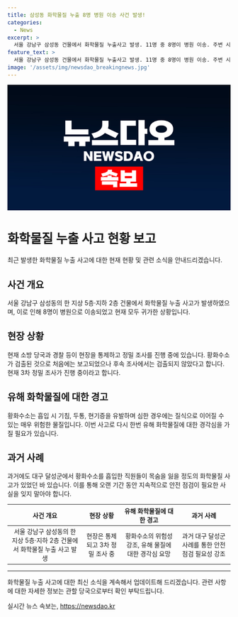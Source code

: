 ```yaml
---
title: 삼성동 화학물질 누출 8명 병원 이송 사건 발생!
categories:
  - News
excerpt: >
  서울 강남구 삼성동 건물에서 화학물질 누출사고 발생. 11명 중 8명이 병원 이송. 주변 시민 40여 명은 대피. 현재 화학물질 누출 여부 조사 중. 황화수소는 유독가스로, 흡입 시 위험. 2022년 대구에서도 사망사고 발생. 현장 3차 정밀조사 중. (150자)
feature_text: >
  서울 강남구 삼성동 건물에서 화학물질 누출사고 발생. 11명 중 8명이 병원 이송. 주변 시민 40여 명은 대피. 현재 화학물질 누출 여부 조사 중. 황화수소는 유독가스로, 흡입 시 위험. 2022년 대구에서도 사망사고 발생. 현장 3차 정밀조사 중. (150자)
image: '/assets/img/newsdao_breakingnews.jpg'
---
```


<p><img src="/assets/img/newsdao_breakingnews.jpg" alt="firstkoreanews 속보" /></p>

<h1>화학물질 누출 사고 현황 보고</h1>

<p data-ke-size="size16">최근 발생한 화학물질 누출 사고에 대한 현재 현황 및 관련 소식을 안내드리겠습니다.</p>

<h2 data-ke-size="size26">사건 개요</h2>

<p data-ke-size="size16">서울 강남구 삼성동의 한 지상 5층·지하 2층 건물에서 화학물질 누출 사고가 발생하였으며, 이로 인해 8명이 병원으로 이송되었고 현재 모두 귀가한 상황입니다.</p>

<h2 data-ke-size="size26">현장 상황</h2>

<p data-ke-size="size16">현재 소방 당국과 경찰 등이 현장을 통제하고 정밀 조사를 진행 중에 있습니다. 황화수소가 검출된 것으로 처음에는 보고되었으나 후속 조사에서는 검출되지 않았다고 합니다. 현재 3차 정밀 조사가 진행 중이라고 합니다.</p>

<h2 data-ke-size="size26">유해 화학물질에 대한 경고</h2>

<p data-ke-size="size16">황화수소는 흡입 시 기침, 두통, 현기증을 유발하며 심한 경우에는 질식으로 이어질 수 있는 매우 위험한 물질입니다. 이번 사고로 다시 한번 유해 화학물질에 대한 경각심을 가질 필요가 있습니다.</p>

<h2 data-ke-size="size26">과거 사례</h2>

<p data-ke-size="size16">과거에도 대구 달성군에서 황화수소를 흡입한 직원들이 목숨을 잃을 정도의 화학물질 사고가 있었던 바 있습니다. 이를 통해 오랜 기간 동안 지속적으로 안전 점검이 필요한 사실을 잊지 말아야 합니다.</p>

<table>
  <thead>
    <tr>
      <th><b>사건 개요</b></th>
      <th><b>현장 상황</b></th>
      <th><b>유해 화학물질에 대한 경고</b></th>
      <th><b>과거 사례</b></th>
    </tr>
  </thead>
  <tbody>
    <tr>
      <td style="text-align: center; height: 17px;">서울 강남구 삼성동의 한 지상 5층·지하 2층 건물에서 화학물질 누출 사고 발생</td>
      <td style="text-align: center; height: 17px;">현장은 통제되고 3차 정밀 조사 중</td>
      <td style="text-align: center; height: 17px;">황화수소의 위험성 강조, 유해 물질에 대한 경각심 요망</td>
      <td style="text-align: center; height: 17px;">과거 대구 달성군 사례를 통한 안전 점검 필요성 강조</td>
    </tr>
  </tbody>
</table>

<hr>

<p data-ke-size="size16">화학물질 누출 사고에 대한 최신 소식을 계속해서 업데이트해 드리겠습니다. 관련 사항에 대한 자세한 정보는 관할 당국으로부터 확인 부탁드립니다.</p>
실시간 뉴스 속보는, <a href="https://newsdao.kr" rel="dofollow">https://newsdao.kr</a>


